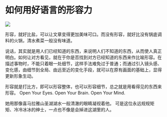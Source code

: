 # 如何用好语言的形容力

![](http://cdn.hackdapp.com/2020-12-21-20200802%20-%20%E8%AF%AD%E8%A8%80%E7%9A%84%E5%BD%A2%E5%AE%B9%E5%8A%9B.jpg)

形容，就好比盐，可以让文章变得更加美味可口。而没有形容，就好比没有锅底调料的火锅，清水煮菜一般没有味道。

说话，其实就是用人们已经知道的东西，来说明人们不知道的东西，从而使人真正明白。如何让对方看见，就在于你是否找到对方已经知道的东西来作比喻形容。在描述事物时，不能只着眼一处细节，这样手法难免过于普通；而通过引入镜头感、变化感，由细节到全局、由远至近的变化手段，就可以在原有画面的基础上，显得更新形象生动。

形容就是打比方，即可以形容整体，也可以形容细节，总之就是用看得见的东西来形容。
Open Your Eyes. Open Your Brain. Open Your Mind.

她用那像喜马拉雅山圣湖湖水一般清澈的眼睛凝视着他。
可是这位永远规规矩矩、冷冷冰冰的绅士，一点也不像是会掉进这湖里的人。
